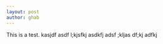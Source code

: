 ```yaml
---
layout: post
author: ghab 
---
```

This is a test. 
kasjdf asdf l;kjsfkj asdkfj adsf ;kljas df;kj adfkj 